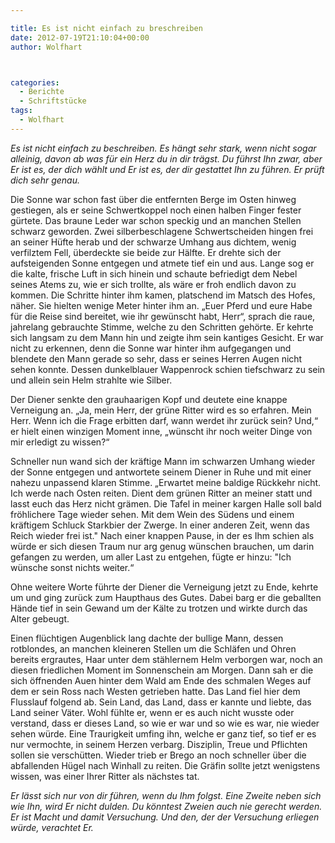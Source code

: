```yaml
---

title: Es ist nicht einfach zu breschreiben
date: 2012-07-19T21:10:04+00:00
author: Wolfhart



categories:
  - Berichte
  - Schriftstücke
tags:
  - Wolfhart
---
```

_Es ist nicht einfach zu beschreiben. Es hängt sehr stark, wenn nicht sogar alleinig, davon ab was für ein Herz du in dir trägst. Du führst Ihn zwar, aber Er ist es, der dich wählt und Er ist es, der dir gestattet Ihn zu führen. Er prüft dich sehr genau._<!--more-->



Die Sonne war schon fast über die entfernten Berge im Osten hinweg gestiegen, als er seine Schwertkoppel noch einen halben Finger fester gürtete. Das braune Leder war schon speckig und an manchen Stellen schwarz geworden. Zwei silberbeschlagene Schwertscheiden hingen frei an seiner Hüfte herab und der schwarze Umhang aus dichtem, wenig verfilztem Fell, überdeckte sie beide zur Hälfte. Er drehte sich der aufsteigenden Sonne entgegen und atmete tief ein und aus. Lange sog er die kalte, frische Luft in sich hinein und schaute befriedigt dem Nebel seines Atems zu, wie er sich trollte, als wäre er froh endlich davon zu kommen. Die Schritte hinter ihm kamen, platschend im Matsch des Hofes, näher. Sie hielten wenige Meter hinter ihm an. „Euer Pferd und eure Habe für die Reise sind bereitet, wie ihr gewünscht habt, Herr“, sprach die raue, jahrelang gebrauchte Stimme, welche zu den Schritten gehörte. Er kehrte sich langsam zu dem Mann hin und zeigte ihm sein kantiges Gesicht. Er war nicht zu erkennen, denn die Sonne war hinter ihm aufgegangen und blendete den Mann gerade so sehr, dass er seines Herren Augen nicht sehen konnte. Dessen dunkelblauer Wappenrock schien tiefschwarz zu sein und allein sein Helm strahlte wie Silber.

Der Diener senkte den grauhaarigen Kopf und deutete eine knappe Verneigung an. „Ja, mein Herr, der grüne Ritter wird es so erfahren. Mein Herr. Wenn ich die Frage erbitten darf, wann werdet ihr zurück sein? Und,“ er hielt einen winzigen Moment inne, „wünscht ihr noch weiter Dinge von mir erledigt zu wissen?“

Schneller nun wand sich der kräftige Mann im schwarzen Umhang wieder der Sonne entgegen und antwortete seinem Diener in Ruhe und mit einer nahezu unpassend klaren Stimme. „Erwartet meine baldige Rückkehr nicht. Ich werde nach Osten reiten. Dient dem grünen Ritter an meiner statt und lasst euch das Herz nicht grämen. Die Tafel in meiner kargen Halle soll bald fröhlichere Tage wieder sehen. Mit dem Wein des Südens und einem kräftigem Schluck Starkbier der Zwerge. In einer anderen Zeit, wenn das Reich wieder frei ist." Nach einer knappen Pause, in der es Ihm schien als würde er sich diesen Traum nur arg genug wünschen brauchen, um darin gefangen zu werden, um aller Last zu entgehen, fügte er hinzu: "Ich wünsche sonst nichts weiter.“

Ohne weitere Worte führte der Diener die Verneigung jetzt zu Ende, kehrte um und ging zurück zum Haupthaus des Gutes. Dabei barg er die geballten Hände tief in sein Gewand um der Kälte zu trotzen und wirkte durch das Alter gebeugt.

Einen flüchtigen Augenblick lang dachte der bullige Mann, dessen rotblondes, an manchen kleineren Stellen um die Schläfen und Ohren bereits ergrautes, Haar unter dem stählernem Helm verborgen war, noch an diesen friedlichen Moment im Sonnenschein am Morgen. Dann sah er die sich öffnenden Auen hinter dem Wald am Ende des schmalen Weges auf dem er sein Ross nach Westen getrieben hatte. Das Land fiel hier dem Flusslauf folgend ab. Sein Land, das Land, dass er kannte und liebte, das Land seiner Väter. Wohl fühlte er, wenn er es auch nicht wusste oder verstand, dass er dieses Land, so wie er war und so wie es war, nie wieder sehen würde. Eine Traurigkeit umfing ihn, welche er ganz tief, so tief er es nur vermochte, in seinem Herzen verbarg. Disziplin, Treue und Pflichten sollen sie verschütten. Wieder trieb er Brego an noch schneller über die abfallenden Hügel nach Winhall zu reiten. Die Gräfin sollte jetzt wenigstens wissen, was einer Ihrer Ritter als nächstes tat.

_Er lässt sich nur von dir führen, wenn du Ihm folgst. Eine Zweite neben sich wie Ihn, wird Er nicht dulden. Du könntest Zweien auch nie gerecht werden. Er ist Macht und damit Versuchung. Und den, der der Versuchung erliegen würde, verachtet Er._

&nbsp;

&nbsp;
